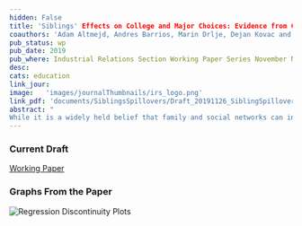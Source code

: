 ```yaml
---
hidden: False
title: 'Siblings' Effects on College and Major Choices: Evidence from Chile, Croatia and Sweden'
coauthors: 'Adam Altmejd, Andres Barrios, Marin Drlje, Dejan Kovac and Christopher Neilson. '
pub_status: wp
pub_date: 2019
pub_where: Industrial Relations Section Working Paper Series November N633
desc:
cats: education
link_jour:
image:   'images/journalThumbnails/irs_logo.png'
link_pdf: 'documents/SiblingsSpillovers/Draft_20191126_SiblingSpillovers.pdf'
abstract: "
While it is a widely held belief that family and social networks can influence important life decisions, identifying causal effects is notoriously difficult. This paper presents causal evidence from three countries at different stages of economic development that the educational trajectories of older siblings can significantly influence the college and major choice of younger siblings. We exploit institutional features of centralized college assignment systems in Chile, Croatia, and Sweden to generate quasi-random variation in the educational paths taken by older siblings. Using a regression discontinuity design, we show that younger siblings in each country are significantly more likely to apply and enroll in the same college and major that their older sibling was assigned to. These results persist for siblings far apart in age who are unlikely to attend higher education at the same time. We propose three broad classes of mechanisms that can explain why the trajectory of an older sibling can causally affect the college and major choice of a younger sibling. We find that spillovers are stronger when older siblings enroll and are successful in majors that on average have higher scoring peers, lower dropout rates and higher earnings from graduates. The evidence presented shows that the decisions, and even random luck, of your close family members and peer network, can have significant effects on important life decisions such as the choice of specialization in higher education. The results also suggest that college access programs such as affirmative action, may have important spillover effects through family and social networks."
---
```

### Current Draft

[Working Paper](../work/documents/SiblingsSpillovers/Draft_20191126_SiblingSpillovers.pdf)

### Graphs From the Paper
<img src="documents/SiblingsSpillovers/RD_Plot_1stPref.png"
     alt="Regression Discontinuity Plots"
     style="float: left; margin-right: 10px;" />
